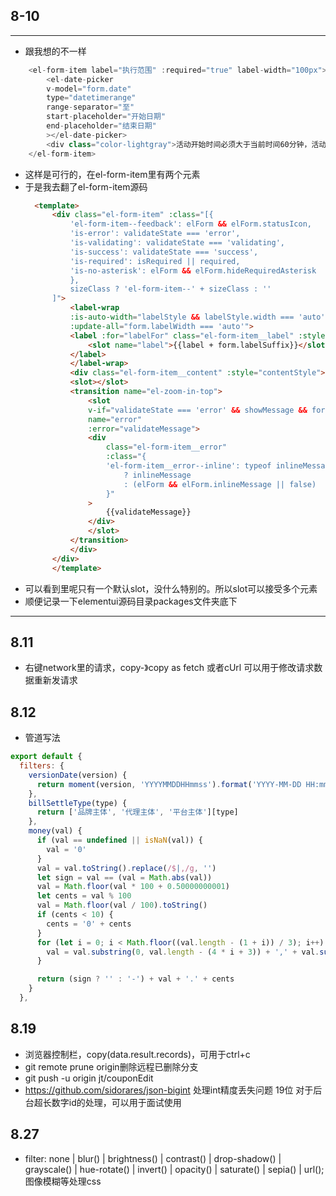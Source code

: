 ## 8-10
***
- 跟我想的不一样
``` javascript
    <el-form-item label="执行范围" :required="true" label-width="100px">
        <el-date-picker
        v-model="form.date"
        type="datetimerange"
        range-separator="至"
        start-placeholder="开始日期"
        end-placeholder="结束日期"
        ></el-date-picker>
        <div class="color-lightgray">活动开始时间必须大于当前时间60分钟，活动结束时间必须大于开始时间</div>
    </el-form-item>
```
- 这样是可行的，在el-form-item里有两个元素
- 于是我去翻了el-form-item源码
  ``` html
    <template>
        <div class="el-form-item" :class="[{
            'el-form-item--feedback': elForm && elForm.statusIcon,
            'is-error': validateState === 'error',
            'is-validating': validateState === 'validating',
            'is-success': validateState === 'success',
            'is-required': isRequired || required,
            'is-no-asterisk': elForm && elForm.hideRequiredAsterisk
            },
            sizeClass ? 'el-form-item--' + sizeClass : ''
        ]">
            <label-wrap
            :is-auto-width="labelStyle && labelStyle.width === 'auto'"
            :update-all="form.labelWidth === 'auto'">
            <label :for="labelFor" class="el-form-item__label" :style="labelStyle" v-if="label || $slots.label">
                <slot name="label">{{label + form.labelSuffix}}</slot>
            </label>
            </label-wrap>
            <div class="el-form-item__content" :style="contentStyle">
            <slot></slot>
            <transition name="el-zoom-in-top">
                <slot
                v-if="validateState === 'error' && showMessage && form.showMessage"
                name="error"
                :error="validateMessage">
                <div
                    class="el-form-item__error"
                    :class="{
                    'el-form-item__error--inline': typeof inlineMessage === 'boolean'
                        ? inlineMessage
                        : (elForm && elForm.inlineMessage || false)
                    }"
                >
                    {{validateMessage}}
                </div>
                </slot>
            </transition>
            </div>
        </div>
        </template>
  ```
- 可以看到里呢只有一个默认slot，没什么特别的。所以slot可以接受多个元素
- 顺便记录一下elementui源码目录packages文件夹底下
***

## 8.11 
- 右键network里的请求，copy-》copy as fetch 或者cUrl 可以用于修改请求数据重新发请求
## 8.12
- 管道写法
``` javascript
export default {
  filters: {
    versionDate(version) {
      return moment(version, 'YYYYMMDDHHmmss').format('YYYY-MM-DD HH:mm:ss')
    },
    billSettleType(type) {
      return ['品牌主体', '代理主体', '平台主体'][type]
    },
    money(val) {
      if (val == undefined || isNaN(val)) {
        val = '0'
      }
      val = val.toString().replace(/$|,/g, '')
      let sign = val == (val = Math.abs(val))
      val = Math.floor(val * 100 + 0.50000000001)
      let cents = val % 100
      val = Math.floor(val / 100).toString()
      if (cents < 10) {
        cents = '0' + cents
      }
      for (let i = 0; i < Math.floor((val.length - (1 + i)) / 3); i++) {
        val = val.substring(0, val.length - (4 * i + 3)) + ',' + val.substring(val.length - (4 * i + 3))
      }

      return (sign ? '' : '-') + val + '.' + cents
    }
  },
```

## 8.19
- 浏览器控制栏，copy(data.result.records)，可用于ctrl+c
- git remote prune origin删除远程已删除分支
- git push -u origin jt/couponEdit
-  https://github.com/sidorares/json-bigint 处理int精度丢失问题 19位 对于后台超长数字id的处理，可以用于面试使用

## 8.27 
- filter: none | blur() | brightness() | contrast() | drop-shadow() | grayscale() | hue-rotate() | invert() | opacity() | saturate() | sepia() | url(); 图像模糊等处理css